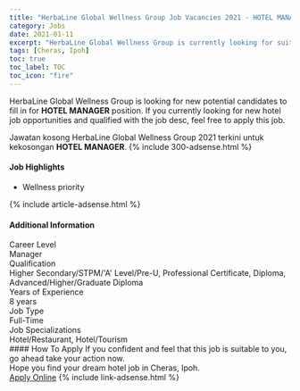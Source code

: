 ```yaml
---
title: "HerbaLine Global Wellness Group Job Vacancies 2021 - HOTEL MANAGER" 
category: Jobs 
date: 2021-01-11 
excerpt: "HerbaLine Global Wellness Group is currently looking for suitable person to fill in the HOTEL MANAGER which positioned at Cheras, Ipoh" 
tags: [Cheras, Ipoh] 
toc: true 
toc_label: TOC 
toc_icon: "fire" 
--- 
```


<p>HerbaLine Global Wellness Group is looking for new potential candidates to fill in for <b>HOTEL MANAGER</b> position. If you currently looking for new hotel job opportunities and qualified with the job desc, feel free to apply this job.
</p>Jawatan kosong HerbaLine Global Wellness Group 2021 terkini untuk kekosongan <b>HOTEL MANAGER</b>. 
{% include 300-adsense.html %} 
<div><div><h4>Job Highlights</h4></div><div><ul><li><div><div><div><div></div></div></div><div><span>Wellness priority</span></div></div></li></ul></div></div> 
{% include article-adsense.html %} 
<div><div><h4>Additional Information</h4></div><div><div><div><div><div><div><div><span>Career Level</span></div><div><span>Manager</span></div></div></div></div><div><div><div><div><span>Qualification</span></div><div><span>Higher Secondary/STPM/'A' Level/Pre-U, Professional Certificate, Diploma, Advanced/Higher/Graduate Diploma</span></div></div></div></div><div><div><div><div><span>Years of Experience</span></div><div><span>8 years</span></div></div></div></div><div><div><div><div><span>Job Type</span></div><div><span>Full-Time</span></div></div></div></div><div><div><div><div><span>Job Specializations</span></div><div><span>Hotel/Restaurant, Hotel/Tourism</span></div></div></div></div></div></div></div></div> 
#### How To Apply 
If you confident and feel that this job is suitable to you, go ahead take your action now. <br/> 
Hope you find your dream hotel job in Cheras, Ipoh. <br/> 
<a href="https://www.jobstreet.com.my/en/job/hotel-manager-4461408?jobId=jobstreet-my-job-4461408&sectionRank=3&token=0~073df72e-e44a-4391-8709-bfa7489d4110&fr=SRP%20View%20In%20New%20Ta" class="btn btn--info" target="_blank" rel="nofollow noopenner">Apply Online</a> 
{% include link-adsense.html %} 